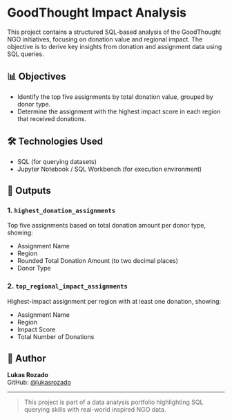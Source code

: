 
# GoodThought Impact Analysis

This project contains a structured SQL-based analysis of the GoodThought NGO initiatives,
focusing on donation value and regional impact. The objective is to derive key insights from
donation and assignment data using SQL queries.

## 📊 Objectives

- Identify the top five assignments by total donation value, grouped by donor type.
- Determine the assignment with the highest impact score in each region that received donations.

## 🛠️ Technologies Used

- SQL (for querying datasets)
- Jupyter Notebook / SQL Workbench (for execution environment)

## 📁 Outputs

### 1. `highest_donation_assignments`
Top five assignments based on total donation amount per donor type, showing:
- Assignment Name
- Region
- Rounded Total Donation Amount (to two decimal places)
- Donor Type

### 2. `top_regional_impact_assignments`
Highest-impact assignment per region with at least one donation, showing:
- Assignment Name
- Region
- Impact Score
- Total Number of Donations


## 📝 Author

**Lukas Rozado**  
GitHub: [@lukasrozado](https://github.com/lukasrozado)

---

> This project is part of a data analysis portfolio highlighting SQL querying skills with real-world inspired NGO data.
